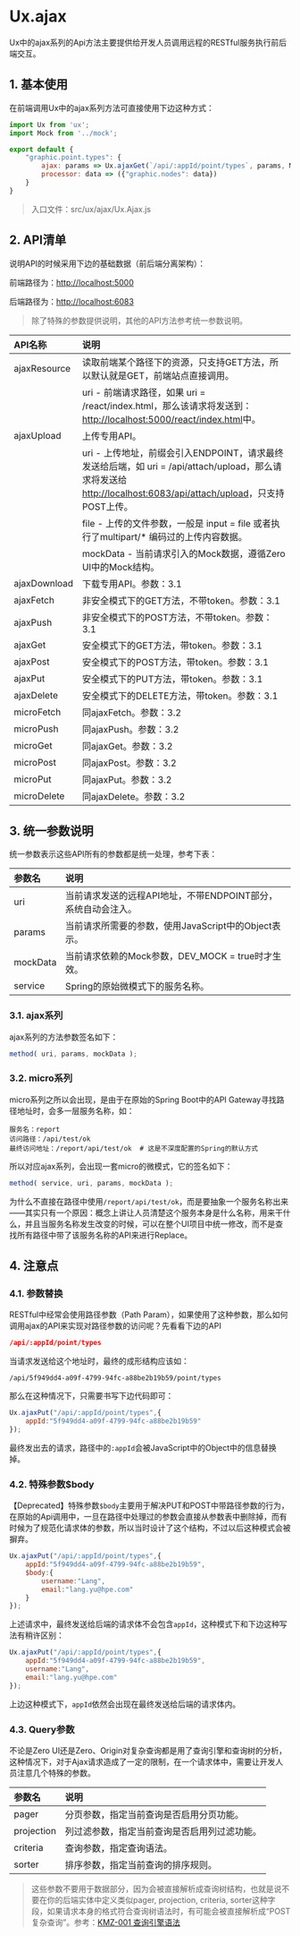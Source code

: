 # Ux.ajax

Ux中的ajax系列的Api方法主要提供给开发人员调用远程的RESTful服务执行前后端交互。

## 1. 基本使用

在前端调用Ux中的ajax系列方法可直接使用下边这种方式：

```js
import Ux from 'ux';
import Mock from '../mock';

export default {
    "graphic.point.types": {
        ajax: params => Ux.ajaxGet(`/api/:appId/point/types`, params, Mock.fnPointTypes),
        processor: data => ({"graphic.nodes": data})
    }
}
```

> 入口文件：src/ux/ajax/Ux.Ajax.js

## 2. API清单

说明API的时候采用下边的基础数据（前后端分离架构）：

前端路径为：[http://localhost:5000](http://localhost:5000)

后端路径为：[http://localhost:6083](http://localhost:6083)

> 除了特殊的参数提供说明，其他的API方法参考统一参数说明。

| API名称 | 说明 |
| :--- | :--- |
| ajaxResource | 读取前端某个路径下的资源，只支持GET方法，所以默认就是GET，前端站点直接调用。 |
|  | uri - 前端请求路径，如果 uri = /react/index.html，那么该请求将发送到：[http://localhost:5000/react/index.html](http://localhost:5000/react/index.html中。)中。 |
| ajaxUpload | 上传专用API。 |
|  | uri - 上传地址，前缀会引入ENDPOINT，请求最终发送给后端，如 uri = /api/attach/upload，那么请求将发送给 [http://localhost:6083/api/attach/upload](http://localhost:6083/api/attach/upload。)，只支持POST上传。 |
|  | file - 上传的文件参数，一般是 input = file 或者执行了multipart/\* 编码过的上传内容数据。 |
|  | mockData - 当前请求引入的Mock数据，遵循Zero UI中的Mock结构。 |
| ajaxDownload | 下载专用API。参数：3.1 |
| ajaxFetch | 非安全模式下的GET方法，不带token。参数：3.1 |
| ajaxPush | 非安全模式下的POST方法，不带token。参数：3.1 |
| ajaxGet | 安全模式下的GET方法，带token。参数：3.1 |
| ajaxPost | 安全模式下的POST方法，带token。参数：3.1 |
| ajaxPut | 安全模式下的PUT方法，带token。参数：3.1 |
| ajaxDelete | 安全模式下的DELETE方法，带token。参数：3.1 |
| microFetch | 同ajaxFetch。参数：3.2 |
| microPush | 同ajaxPush。参数：3.2 |
| microGet | 同ajaxGet。参数：3.2 |
| microPost | 同ajaxPost。参数：3.2 |
| microPut | 同ajaxPut。参数：3.2 |
| microDelete | 同ajaxDelete。参数：3.2 |

## 3. 统一参数说明

统一参数表示这些API所有的参数都是统一处理，参考下表：

| 参数名 | 说明 |
| :--- | :--- |
| uri | 当前请求发送的远程API地址，不带ENDPOINT部分，系统自动会注入。 |
| params | 当前请求所需要的参数，使用JavaScript中的Object表示。 |
| mockData | 当前请求依赖的Mock参数，DEV\_MOCK = true时才生效。 |
| service | Spring的原始微模式下的服务名称。 |

### 3.1. ajax系列

ajax系列的方法参数签名如下：

```js
method( uri, params, mockData );
```

### 3.2. micro系列

micro系列之所以会出现，是由于在原始的Spring Boot中的API Gateway寻找路径地址时，会多一层服务名称，如：

```shell
服务名：report
访问路径：/api/test/ok
最终访问地址：/report/api/test/ok  # 这是不深度配置的Spring的默认方式
```

所以对应ajax系列，会出现一套micro的微模式，它的签名如下：

```js
method( service, uri, params, mockData );
```

为什么不直接在路径中使用`/report/api/test/ok`，而是要抽象一个服务名称出来——其实只有一个原因：概念上讲让人员清楚这个服务本身是什么名称，用来干什么，并且当服务名称发生改变的时候，可以在整个UI项目中统一修改，而不是查找所有路径中带了该服务名称的API来进行Replace。

## 4. 注意点

### 4.1. 参数替换

RESTful中经常会使用路径参数（Path Param），如果使用了这种参数，那么如何调用ajax的API来实现对路径参数的访问呢？先看看下边的API

```json
/api/:appId/point/types
```

当请求发送给这个地址时，最终的成形结构应该如：

```shell
/api/5f949dd4-a09f-4799-94fc-a88be2b19b59/point/types
```

那么在这种情况下，只需要书写下边代码即可：

```js
Ux.ajaxPut("/api/:appId/point/types",{
    appId:"5f949dd4-a09f-4799-94fc-a88be2b19b59"
});
```

最终发出去的请求，路径中的`:appId`会被JavaScript中的Object中的信息替换掉。

### 4.2. 特殊参数$body

【Deprecated】特殊参数`$body`主要用于解决PUT和POST中带路径参数的行为，在原始的Api调用中，一旦在路径中处理过的参数会直接从参数表中删除掉，而有时候为了规范化请求体的参数，所以当时设计了这个结构，不过以后这种模式会被摒弃。

```js
Ux.ajaxPut("/api/:appId/point/types",{
    appId:"5f949dd4-a09f-4799-94fc-a88be2b19b59",
    $body:{
        username:"Lang",
        email:"lang.yu@hpe.com"
    }
});
```

上述请求中，最终发送给后端的请求体不会包含`appId`，这种模式下和下边这种写法有稍许区别：

```js
Ux.ajaxPut("/api/:appId/point/types",{
    appId:"5f949dd4-a09f-4799-94fc-a88be2b19b59",
    username:"Lang",
    email:"lang.yu@hpe.com"
});
```

上边这种模式下，`appId`依然会出现在最终发送给后端的请求体内。

### 4.3. Query参数

不论是Zero UI还是Zero、Origin对复杂查询都是用了查询引擎和查询树的分析，这种情况下，对于Ajax请求造成了一定的限制，在一个请求体中，需要让开发人员注意几个特殊的参数。

| 参数名 | 说明 |
| :--- | :--- |
| pager | 分页参数，指定当前查询是否启用分页功能。 |
| projection | 列过滤参数，指定当前查询是否启用列过滤功能。 |
| criteria | 查询参数，指定查询语法。 |
| sorter | 排序参数，指定当前查询的排序规则。 |

> 这些参数不要用于数据部分，因为会被直接解析成查询树结构，也就是说不要在你的后端实体中定义类似pager, projection, criteria, sorter这种字段，如果请求本身的格式符合查询树语法时，有可能会被直接解析成“POST复杂查询”。参考：[KMZ-001 查询引擎语法](/uniform-documentation/zerohe-xin-li-lun/kmz-001-cha-xun-yin-qing-yu-fa.html)



